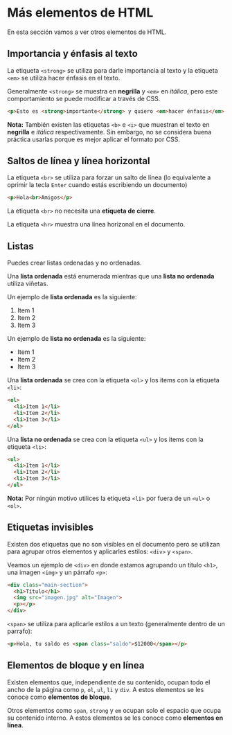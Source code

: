 # Más elementos de HTML

En esta sección vamos a ver otros elementos de HTML.

## Importancia y énfasis al texto

La etiqueta `<strong>` se utiliza para darle importancia al texto y la etiqueta `<em>` se utiliza hacer énfasis en el texto.

Generalmente `<strong>` se muestra en **negrilla** y `<em>` en *itálica*, pero este comportamiento se puede modificar a través de CSS.

```html
<p>Esto es <strong>importante</strong> y quiero <em>hacer énfasis</em> en esto.</p>
```

**Nota:** También existen las etiquetas `<b>` e `<i>` que muestran el texto en **negrilla** e *itálica* respectivamente. Sin embargo, no se considera buena práctica usarlas porque es mejor aplicar el formato por CSS.

## Saltos de línea y línea horizontal

La etiqueta `<br>` se utiliza para forzar un salto de línea (lo equivalente a oprimir la tecla `Enter` cuando estás escribiendo un documento)

```html
<p>Hola<br>Amigos</p>
```

La etiqueta `<br>` no necesita una **etiqueta de cierre**.

La etiqueta `<hr>` muestra una línea horizonal en el documento.

## Listas

Puedes crear listas ordenadas y no ordenadas.

Una **lista ordenada** está enumerada mientras que una **lista no ordenada** utiliza viñetas.

Un ejemplo de **lista ordenada** es la siguiente:

1. Item 1
2. Item 2
3. Item 3

Un ejemplo de **lista no ordenada** es la siguiente:

* Item 1
* Item 2
* Item 3

Una **lista ordenada** se crea con la etiqueta `<ol>` y los items con la etiqueta `<li>`:

```html
<ol>
  <li>Item 1</li>
  <li>Item 2</li>
  <li>Item 3</li>
</ol>
```

Una **lista no ordenada** se crea con la etiqueta `<ul>` y los items con la etiqueta `<li>`:

```html
<ul>
  <li>Item 1</li>
  <li>Item 2</li>
  <li>Item 3</li>
</ul>
```

**Nota:** Por ningún motivo utilices la etiqueta `<li>` por fuera de un `<ul>` o `<ol>`.

## Etiquetas invisibles

Existen dos etiquetas que no son visibles en el documento pero se utilizan para agrupar otros elementos y aplicarles estilos: `<div>` y `<span>`.

Veamos un ejemplo de `<div>` en donde estamos agrupando un título `<h1>`, una imagen `<img>` y un párrafo `<p>`:

```html
<div class="main-section">
  <h1>Título</h1>
  <img src="imagen.jpg" alt="Imagen">
  <p></p>
</div>
```

`<span>` se utiliza para aplicarle estilos a un texto (generalmente dentro de un parrafo):

```html
<p>Hola, tu saldo es <span class="saldo">$12000</span></p>
```

## Elementos de bloque y en línea

Existen elementos que, independiente de su contenido, ocupan todo el ancho de la página como `p`, `ol`, `ul`, `li` y `div`. A estos elementos se les conoce como **elementos de bloque**.

Otros elementos como `span`, `strong` y `em` ocupan solo el espacio que ocupa su contenido interno. A estos elementos se les conoce como **elementos en línea**.
